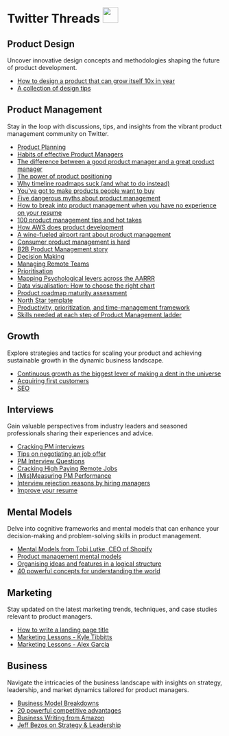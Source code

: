 # Twitter Threads <img src="https://cdn.iconscout.com/icon/free/png-256/twitter-87-432551.png" height="36">

## Product Design
Uncover innovative design concepts and methodologies shaping the future of product development.
* [How to design a product that can grow itself 10x in year](https://twitter.com/mikaelcho/status/1270743622619717632)
* [A collection of design tips](https://twitter.com/i/events/994601867987619840)


## Product Management
Stay in the loop with discussions, tips, and insights from the vibrant product management community on Twitter.
* [Product Planning](https://twitter.com/clairevo/status/1421521357179801608)
* [Habits of effective Product Managers](https://twitter.com/lennysan/status/1389611792741986305)
* [The difference between a good product manager and a great product manager](https://twitter.com/shreyas/status/1249039638829793280)
* [The power of product positioning](https://twitter.com/aprildunford/status/1128352777367953409)
* [Why timeline roadmaps suck (and what to do instead)](https://twitter.com/simplybastow/status/1168531672335343616)
* [You've got to make products people want to buy](https://twitter.com/mcclure111/status/1196557401710837762)
* [Five dangerous myths about product management](https://twitter.com/noah_weiss/status/999311514556284928)
* [How to break into product management when you have no experience on your resume](https://twitter.com/sriramk/status/1249860579994435585)
* [100 product management tips and hot takes ](https://twitter.com/Evanish/status/1212767967370448898)
* [How AWS does product development](https://twitter.com/samnewman/status/1202245828649332736)
* [A wine-fueled airport rant about product management](https://twitter.com/lissijean/status/1129537047105032194)
* [Consumer product management is hard ](https://twitter.com/shreyas/status/1271240038399918080)
* [B2B Product Management story](https://twitter.com/shreyas/status/1263890579701657601)
* [Decision Making](https://twitter.com/george__mack/status/1350513143387189248)
* [Managing Remote Teams](https://twitter.com/Jobvo/status/1375085060425138179)
* [Prioritisation](https://twitter.com/will_lawrenceTO/status/1375098899074007048)
* [Mapping Psychological levers across the AARRR](https://twitter.com/sambhigham/status/1639257715787862024/photo/1)
* [Data visualisation: How to choose the right chart](https://twitter.com/101babich/status/1629832961792045058/photo/1)
* [Product roadmap maturity assessment](https://twitter.com/cwodtke/status/1559996805865123842/photo/1)
* [North Star template](https://twitter.com/johncutlefish/status/1558510711793336321)
* [Productivity, prioritization, and time-management framework](https://twitter.com/todoist/status/1473726287579697162)
* [Skills needed at each step of Product Management ladder](https://twitter.com/bandanjot/status/1731312332905631807)


## Growth
Explore strategies and tactics for scaling your product and achieving sustainable growth in the dynamic business landscape.
* [Continuous growth as the biggest lever of making a dent in the universe](https://twitter.com/rachit_21/status/1268512620224458752)
* [Acquiring first customers](https://twitter.com/Julian/status/1360715837594828802)
* [SEO](https://twitter.com/KarthikS2206/status/1564476307467280385/photo/1)

## Interviews
Gain valuable perspectives from industry leaders and seasoned professionals sharing their experiences and advice.
* [Cracking PM interviews](https://twitter.com/MotwaniSuhas/status/1119663991310168070)
* [Tips on negotiating an job offer](https://twitter.com/sriramk/status/1221890836364812288)
* [PM Interview Questions](https://twitter.com/hpdailyrant/status/1215519177194106880)
* [Cracking High Paying Remote Jobs](https://twitter.com/aakashg0/status/1655760384815677442/photo/1)
* [(Mis)Measuring PM Performance](https://twitter.com/ItamarGilad/status/1729832590679457963)
* [Interview rejection reasons by hiring managers](https://twitter.com/PMDiegoGranados/status/1524433686233595904)
* [Improve your resume](https://twitter.com/PMDiegoGranados/status/1582115284269211648)


## Mental Models 
Delve into cognitive frameworks and mental models that can enhance your decision-making and problem-solving skills in product management.
* [Mental Models from Tobi Lutke, CEO of Shopify ](https://twitter.com/george__mack/status/1262509016992960512)
* [Product management mental models ](https://twitter.com/redman/status/1230163391433625601)
* [Organising ideas and features in a logical structure](https://twitter.com/madhurchadha/status/1253027606745751553)
* [40 powerful concepts for understanding the world](https://twitter.com/G_S_Bhogal/status/1225561131122597896)


## Marketing 
Stay updated on the latest marketing trends, techniques, and case studies relevant to product managers.
* [How to write a landing page title](https://twitter.com/GoodMarketingHQ/status/1215637286823526401)
* [Marketing Lessons - Kyle Tibbitts](https://twitter.com/KyleTibbitts/status/1211005178985373696)
* [Marketing Lessons - Alex Garcia](https://twitter.com/alexgarcia_atx/status/1378899160993128448)


## Business
Navigate the intricacies of the business landscape with insights on strategy, leadership, and market dynamics tailored for product managers.
* [Business Model Breakdowns](https://twitter.com/investing_city/status/1181438271374577664)
* [20 powerful competitive advantages ](https://twitter.com/aaronbush100/status/1271822557981925378)
* [Business Writing from Amazon](https://twitter.com/IT_Kabootar/status/1411756398417891333)
* [Jeff Bezos on Strategy & Leadership](https://twitter.com/businessbarista/status/1405963596828491779)



